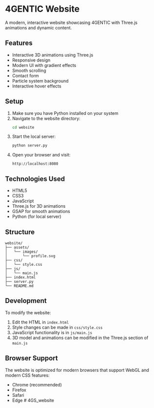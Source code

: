 # 4GENTIC Website

A modern, interactive website showcasing 4GENTIC with Three.js animations and dynamic content.

## Features

- Interactive 3D animations using Three.js
- Responsive design
- Modern UI with gradient effects
- Smooth scrolling
- Contact form
- Particle system background
- Interactive hover effects

## Setup

1. Make sure you have Python installed on your system
2. Navigate to the website directory:
   ```bash
   cd website
   ```
3. Start the local server:
   ```bash
   python server.py
   ```
4. Open your browser and visit:
   ```
   http://localhost:8080
   ```

## Technologies Used

- HTML5
- CSS3
- JavaScript
- Three.js for 3D animations
- GSAP for smooth animations
- Python (for local server)

## Structure

```
website/
├── assets/
│   └── images/
│       └── profile.svg
├── css/
│   └── style.css
├── js/
│   └── main.js
├── index.html
├── server.py
└── README.md
```

## Development

To modify the website:
1. Edit the HTML in `index.html`
2. Style changes can be made in `css/style.css`
3. JavaScript functionality is in `js/main.js`
4. 3D model and animations can be modified in the Three.js section of `main.js`

## Browser Support

The website is optimized for modern browsers that support WebGL and modern CSS features:
- Chrome (recommended)
- Firefox
- Safari
- Edge #   4 G S _ w e b s i t e  
 